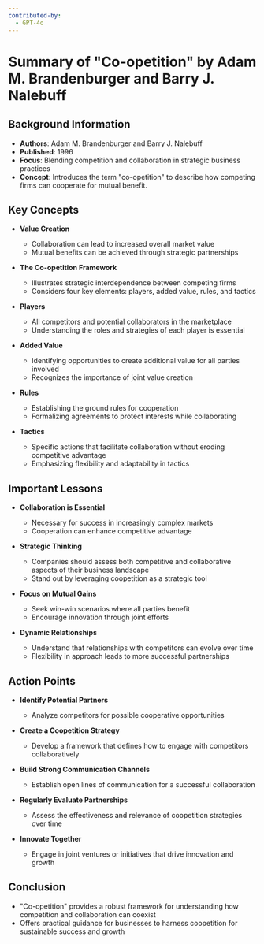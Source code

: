 ```yaml
---
contributed-by:
  - GPT-4o
---
```

# Summary of "Co-opetition" by Adam M. Brandenburger and Barry J. Nalebuff

## Background Information
- **Authors**: Adam M. Brandenburger and Barry J. Nalebuff
- **Published**: 1996
- **Focus**: Blending competition and collaboration in strategic business practices
- **Concept**: Introduces the term "co-opetition" to describe how competing firms can cooperate for mutual benefit.

## Key Concepts
- **Value Creation**
	- Collaboration can lead to increased overall market value
	- Mutual benefits can be achieved through strategic partnerships

- **The Co-opetition Framework**
	- Illustrates strategic interdependence between competing firms
	- Considers four key elements: players, added value, rules, and tactics

- **Players**
	- All competitors and potential collaborators in the marketplace
	- Understanding the roles and strategies of each player is essential

- **Added Value**
	- Identifying opportunities to create additional value for all parties involved
	- Recognizes the importance of joint value creation

- **Rules**
	- Establishing the ground rules for cooperation
	- Formalizing agreements to protect interests while collaborating

- **Tactics**
	- Specific actions that facilitate collaboration without eroding competitive advantage
	- Emphasizing flexibility and adaptability in tactics

## Important Lessons
- **Collaboration is Essential**
	- Necessary for success in increasingly complex markets
	- Cooperation can enhance competitive advantage

- **Strategic Thinking**
	- Companies should assess both competitive and collaborative aspects of their business landscape
	- Stand out by leveraging coopetition as a strategic tool

- **Focus on Mutual Gains**
	- Seek win-win scenarios where all parties benefit
	- Encourage innovation through joint efforts

- **Dynamic Relationships**
	- Understand that relationships with competitors can evolve over time
	- Flexibility in approach leads to more successful partnerships

## Action Points
- **Identify Potential Partners**
	- Analyze competitors for possible cooperative opportunities
	
- **Create a Coopetition Strategy**
	- Develop a framework that defines how to engage with competitors collaboratively
	
- **Build Strong Communication Channels**
	- Establish open lines of communication for a successful collaboration
	
- **Regularly Evaluate Partnerships**
	- Assess the effectiveness and relevance of coopetition strategies over time
	
- **Innovate Together**
	- Engage in joint ventures or initiatives that drive innovation and growth

## Conclusion
- "Co-opetition" provides a robust framework for understanding how competition and collaboration can coexist
- Offers practical guidance for businesses to harness coopetition for sustainable success and growth